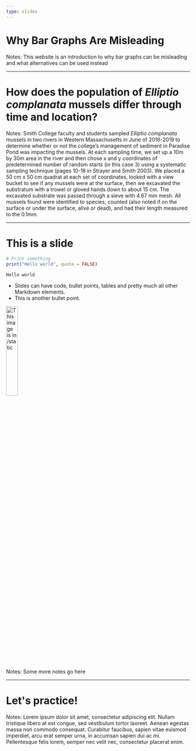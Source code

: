 ```yaml
---
type: slides
---
```


# Why Bar Graphs Are Misleading

Notes: This website is an introduction to why bar graphs can be misleading and what alternatives can be used instead

---

# How does the population of *Elliptio complanata* mussels differ through time and location?



Notes: Smith College faculty and students sampled *Elliptio complanata* mussels in two rivers in Western Massachusetts in June of 2016-2019 to determine whether or not the college’s management of sediment in Paradise Pond was impacting the mussels. At each sampling time, we set up a 10m by 30m area in the river and then chose x and y coordinates of predetermined number of random starts (in this case 3) using a systematic sampling technique (pages 10-18 in Strayer and Smith 2003). We placed a 50 cm x 50 cm quadrat at each set of coordinates, looked with a view bucket to see if any mussels were at the surface, then we excavated the substratum with a trowel or gloved hands down to about 15 cm.  The excavated substrate was passed through a sieve with 4.67 mm mesh.  All mussels found were identified to species, counted (also noted if on the surface or under the surface, alive or dead), and had their length measured to the 0.1mm.  


---

# This is a slide

```r
# Print something
print("Hello world", quote = FALSE)
```

```out
Hello world
```

- Slides can have code, bullet points, tables and pretty much all other Markdown
  elements.
- This is another bullet point.

<img src="profile.jpg" alt="This image is in /static" width="25%">

Notes: Some more notes go here

---

# Let's practice!

Notes: Lorem ipsum dolor sit amet, consectetur adipiscing elit. Nullam tristique
libero at est congue, sed vestibulum tortor laoreet. Aenean egestas massa non
commodo consequat. Curabitur faucibus, sapien vitae euismod imperdiet, arcu erat
semper urna, in accumsan sapien dui ac mi. Pellentesque felis lorem, semper nec
velit nec, consectetur placerat enim.
